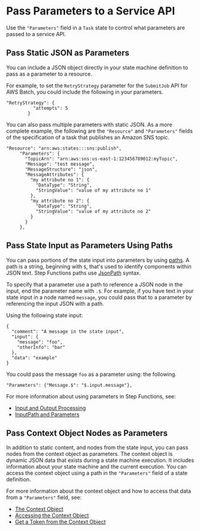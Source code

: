 # Pass Parameters to a Service API<a name="connect-parameters"></a>

Use the `"Parameters"` field in a `Task` state to control what parameters are passed to a service API\.

## Pass Static JSON as Parameters<a name="connect-parameters-json"></a>

You can include a JSON object directly in your state machine definition to pass as a parameter to a resource\. 

For example, to set the `RetryStrategy` parameter for the `SubmitJob` API for AWS Batch, you could include the following in your parameters\.

```
"RetryStrategy": {
          "attempts": 5
        }
```

You can also pass multiple parameters with static JSON\. As a more complete example, the following are the `"Resource"` and `"Parameters"` fields of the specification of a task that publishes an Amazon SNS topic\.

```
"Resource": "arn:aws:states:::sns:publish",
     "Parameters": {
       "TopicArn": "arn:aws:sns:us-east-1:123456789012:myTopic",
       "Message": "test message",
       "MessageStructure": "json",
       "MessageAttributes": {
         "my attribute no 1": {
           "DataType": "String",
           "StringValue": "value of my attribute no 1"
         },
         "my attribute no 2": {
           "DataType": "String",
           "StringValue": "value of my attribute no 2"
         }
       }
     },
```

## Pass State Input as Parameters Using Paths<a name="connect-parameters-path"></a>

You can pass portions of the state input into parameters by using [paths](amazon-states-language-input-output-processing.md#amazon-states-language-paths)\. A path is a string, beginning with `$`, that's used to identify components within JSON text\. Step Functions paths use [JsonPath](https://github.com/json-path/JsonPath) syntax\.

To specify that a parameter use a path to reference a JSON node in the input, end the parameter name with `.$`\. For example, if you have text in your state input in a node named `message`, you could pass that to a parameter by referencing the input JSON with a path\. 

Using the following state input:

```
{
  "comment": "A message in the state input",
  "input": {
    "message": "foo",
    "otherInfo": "bar"
  },
  "data": "example"
}
```

You could pass the message `foo` as a parameter using: the following\.

```
"Parameters": {"Message.$": "$.input.message"},
```

For more information about using parameters in Step Functions, see:
+ [Input and Output Processing](concepts-input-output-filtering.md)
+ [InputPath and Parameters](input-output-inputpath-params.md)

## Pass Context Object Nodes as Parameters<a name="connect-parameters-context"></a>

In addition to static content, and nodes from the state input, you can pass nodes from the context object as parameters\. The context object is dynamic JSON data that exists during a state machine execution\. It includes information about your state machine and the current execution\. You can access the context object using a path in the `"Parameters"` field of a state definition\.

For more information about the context object and how to access that data from a `"Parameters"` field, see:
+ [The Context Object](input-output-contextobject.md)
+ [Accessing the Context Object](input-output-contextobject.md#contextobject-access)
+ [Get a Token from the Context Object](connect-to-resource.md#wait-token-contextobject)